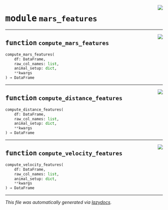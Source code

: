 <!-- markdownlint-disable -->

<a href="https://github.com/benlansdell/behaveml/blob/master/behaveml/mars_features.py#L0"><img align="right" style="float:right;" src="https://img.shields.io/badge/-source-cccccc?style=flat-square"></a>

# <kbd>module</kbd> `mars_features`





---

<a href="https://github.com/benlansdell/behaveml/blob/master/behaveml/mars_features.py#L5"><img align="right" style="float:right;" src="https://img.shields.io/badge/-source-cccccc?style=flat-square"></a>

## <kbd>function</kbd> `compute_mars_features`

```python
compute_mars_features(
    df: DataFrame,
    raw_col_names: list,
    animal_setup: dict,
    **kwargs
) → DataFrame
```






---

<a href="https://github.com/benlansdell/behaveml/blob/master/behaveml/mars_features.py#L9"><img align="right" style="float:right;" src="https://img.shields.io/badge/-source-cccccc?style=flat-square"></a>

## <kbd>function</kbd> `compute_distance_features`

```python
compute_distance_features(
    df: DataFrame,
    raw_col_names: list,
    animal_setup: dict,
    **kwargs
) → DataFrame
```






---

<a href="https://github.com/benlansdell/behaveml/blob/master/behaveml/mars_features.py#L13"><img align="right" style="float:right;" src="https://img.shields.io/badge/-source-cccccc?style=flat-square"></a>

## <kbd>function</kbd> `compute_velocity_features`

```python
compute_velocity_features(
    df: DataFrame,
    raw_col_names: list,
    animal_setup: dict,
    **kwargs
) → DataFrame
```








---

_This file was automatically generated via [lazydocs](https://github.com/ml-tooling/lazydocs)._
